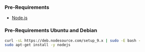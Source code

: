 ### Pre-Requirements

* [Node.js](https://nodejs.org/en/)


### Pre-Requirements Ubuntu and Debian

```bash
curl -sL https://deb.nodesource.com/setup_9.x | sudo -E bash -
sudo apt-get install -y nodejs
```
